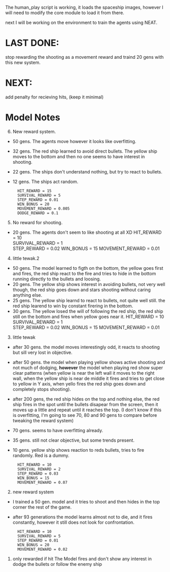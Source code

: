 The human_play script is working, it loads the spaceship images, however I will need to modify the core module to load it from there.

next I will be working on the environment to train the agents using NEAT.

# LAST DONE:
stop rewarding the shooting as a movement reward and traind 20 gens with this new system.

# NEXT:
add penalty for recieving hits, (keep it minimal)


# Model Notes
6) New reward system.
- 50 gens. The agents move however it looks like overfitting.
- 32 gens. The red ship learned to avoid direct bullets. The yellow ship moves to the bottom and then no one seems to have interest in shooting.
- 22 gens. The ships don't understand nothing, but try to react to bullets.
- 12 gens. The ships act random.

        HIT_REWARD = 15        
        SURVIVAL_REWARD = 5
        STEP_REWARD = 0.01
        WIN_BONUS = 20
        MOVEMENT_REWARD = 0.005
        DODGE_REWARD = 0.1

5) No reward for shooting.
- 20 gens. The agents don't seem to like shooting at all XD
        HIT_REWARD = 10        
        SURVIVAL_REWARD = 1    
        STEP_REWARD = 0.02
        WIN_BONUS = 15
        MOVEMENT_REWARD = 0.01


4) little tewak.2
- 50 gens. The model learned to figth on the bottom, the yellow goes first and fires, the red ship react to the fire and tries to hide in the bottom running directly to the bullets and loosing.
- 20 gens. The yellow ship shows interest in avoiding bullets, not very well though, the red ship goes down and stars shooting without caring anything else.
- 25 gens. The yellow ship learnd to react to bullets, not quite well still. the red ship learend to win by constant firering in the bottom.
- 30 gens. The yellow losed the will of following the red ship, the red ship still on the bottom and fires when yellow goes near it.
        HIT_REWARD = 10        
        SURVIVAL_REWARD = 1    
        STEP_REWARD = 0.02
        WIN_BONUS = 15
        MOVEMENT_REWARD = 0.01 

3) little tewak
- after 30 gens. the model moves interestingly odd, it reacts to shooting but sill very lost in objective.
- after 50 gens. the model when playing yellow shows active shooting and not much of dodging, **however** the model when playing red show super clear patterns (when yellow is near the left wall it moves to the right wall, when the yellow ship is near de middle it fires and tries to get close to yellow in Y axis, when yello fires the red ship goes down and completely stops shooting).
- after 200 gens, the red ship hides on the top and nothing else, the red ship fires in the spot until the bullets disapear from the screen, then it moves up a little and repeat until it reaches the top.
(I don't know if this is overfitting, I'm going to see 70, 80 and 90 gens to compare before tweaking the reward system)
- 70 gens. seems to have overfitting already.
- 35 gens. still not clear objective, but some trends present.
- 10 gens. yellow ship shows reaction to reds bullets, tries to fire randomly. Red is a dummy.

        HIT_REWARD = 10        
        SURVIVAL_REWARD = 2    
        STEP_REWARD = 0.03
        WIN_BONUS = 15
        MOVEMENT_REWARD = 0.07 

2) new reward system
- I trained a 50 gen. model and it tries to shoot and then hides in the top corner the rest of the game.
- after 93 generations the model learns almost not to die, and it fires constantly, however it still does not look for confrontation.

        HIT_REWARD = 10
        SURVIVAL_REWARD = 5
        STEP_REWARD = 0.01
        WIN_BONUS = 20
        MOVEMENT_REWARD = 0.02
        

1) only rewarded if hit
The Model fires and don't show any interest in dodge the bullets or follow the enemy ship
